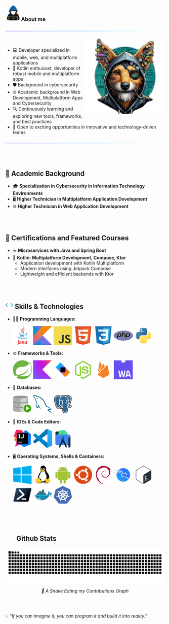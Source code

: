 <br>

### <picture><img src="https://github.com/vdMart/vdMart/blob/main/src/about_me.gif" width = 50px></picture><b>About me</b>
<img src="https://github.com/vdMart/vdMart/blob/main/src/line.gif">

<picture> <img align="right" src="https://github.com/vdMart/vdMart/blob/main/src/profile.png" width = 250px></picture>
<br>

- 💻 Developer specialized in mobile, web, and multiplatform applications   
- 📱 Kotlin enthusiast, developer of robust mobile and multiplatform apps  
- 🛡️ Background in cybersecurity  
- 🌐 Academic background in Web Development, Multiplatform Apps and Cybersecurity
- 🔍 Continuously learning and exploring new tools, frameworks, and best practices
- 🚀 Open to exciting opportunities in innovative and technology-driven teams

<img src="https://github.com/vdMart/vdMart/blob/main/src/line.gif">


<br><br>


## 🧠 **Academic Background**

- 🎓 **Specialization in Cybersecurity in Information Technology Environments**  
- 🖥️ **Higher Technician in Multiplatform Application Development**  
- 🌐 **Higher Technician in Web Application Development**


<br><br>


## 📜 **Certifications and Featured Courses**

- ☕ **Microservices with Java and Spring Boot**  
- 🧬 **Kotlin: Multiplatform Development, Compose, Ktor**  
  - Application development with Kotlin Multiplatform  
  - Modern interfaces using Jetpack Compose  
  - Lightweight and efficient backends with Ktor


<br><br>

## <img src="https://github.com/vdMart/vdMart/blob/main/src/skills_technologies.webp" width ="25"><b> Skills & Technologies</b>

- 👨‍💻 **Programming Languages:**

    <p align="left">
	    
	[<img src="https://github.com/vdMart/vdMart/blob/main/src/java.svg" alt="java" width="60">](https://www.java.com/)
	[<img src="https://github.com/vdMart/vdMart/blob/main/src/kotlin.svg" alt="kotlin" width="60">](https://kotlinlang.org/)
	[<img src="https://github.com/vdMart/vdMart/blob/main/src/javascript.svg" alt="javascript" width="60">](https://developer.mozilla.org/es/docs/Web/JavaScript)
	[<img src="https://github.com/vdMart/vdMart/blob/main/src/html.svg" alt="html" width="60">](https://www.w3schools.com/html/)
	[<img src="https://github.com/vdMart/vdMart/blob/main/src/css.svg" alt="css" width="60">](https://www.w3schools.com/css/)
	[<img src="https://github.com/vdMart/vdMart/blob/main/src/php.svg" alt="php" width="60">](https://www.php.net/)
	[<img src="https://github.com/vdMart/vdMart/blob/main/src/python.svg" alt="python" width="60">](https://www.python.org/)
  </p>

- ⚙️ **Frameworks & Tools:**
  <p>
	  
	[<img src="https://github.com/vdMart/vdMart/blob/main/src/springboot.svg" alt="springboot" width="60">](https://spring.io/)
	[<img src="https://github.com/vdMart/vdMart/blob/main/src/kotlin-multiplatform.svg" alt="kotlin-multiplatform" width="60">](https://kotlinlang.org/docs/multiplatform.html)
	[<img src="https://github.com/vdMart/vdMart/blob/main/src/ktor.svg" alt="ktor" width="60">](https://ktor.io/)
	[<img src="https://github.com/vdMart/vdMart/blob/main/src/nodejs.svg" alt="nodejs" width="60">](https://nodejs.org/)
	[<img src="https://github.com/vdMart/vdMart/blob/main/src/firebase.svg" alt="firebase" width="60">](https://firebase.google.com/)
	[<img src="https://github.com/vdMart/vdMart/blob/main/src/wasm.svg" alt="wasm" width="60">](https://kotlinlang.org/docs/wasm-overview.html)
  </p>

- 🧪 **Databases:**
  <p>
	  
	[<img src="https://github.com/vdMart/vdMart/blob/main/src/sql-dev.svg" alt="sql-dev" width="60">](https://www.mysql.com/)
	[<img src="https://github.com/vdMart/vdMart/blob/main/src/mysql.svg" alt="mysql" width="60">](https://www.mysql.com/)
	[<img src="https://github.com/vdMart/vdMart/blob/main/src/postgresSQL.svg" alt="postgresSQL" width="60">](https://www.mysql.com/)
  </p>

- 🧰 **IDEs & Code Editors:**
  <p>

	[<img src="https://github.com/vdMart/vdMart/blob/main/src/idea.svg" alt="idea" width="60">](https://www.jetbrains.com/idea/)
	[<img src="https://github.com/vdMart/vdMart/blob/main/src/vscode.svg" alt="vscode" width="60">](https://code.visualstudio.com/)
	[<img src="https://github.com/vdMart/vdMart/blob/main/src/androidstudio.svg" alt="androidstudio" width="60">](https://developer.android.com/)
  </p>

- 🖥️ **Operating Systems, Shells & Containers:**
  <p>

	[<img src="https://github.com/vdMart/vdMart/blob/main/src/windows.svg" alt="windows" width="60">](https://www.microsoft.com/windows)
	[<img src="https://github.com/vdMart/vdMart/blob/main/src/linux.svg" alt="linux" width="60">](https://www.gnu.org/)
	[<img src="https://github.com/vdMart/vdMart/blob/main/src/android.svg" alt="android" width="60">](https://www.android.com/)
	[<img src="https://github.com/vdMart/vdMart/blob/main/src/ubuntu.svg" alt="ubuntu" width="60">](https://ubuntu.com/)
	[<img src="https://github.com/vdMart/vdMart/blob/main/src/debian.svg" alt="debian" width="60">](https://www.debian.org/)
	[<img src="https://github.com/vdMart/vdMart/blob/main/src/kali.svg" alt="kali" width="60">](https://www.kali.org/)
	[<img src="https://github.com/vdMart/vdMart/blob/main/src/bash.svg" alt="bash" width="60">](#)
	[<img src="https://github.com/vdMart/vdMart/blob/main/src/powershell.svg" alt="powershell" width="60">](#)
	[<img src="https://github.com/vdMart/vdMart/blob/main/src/docker.svg" alt="docker" width="60">](https://www.docker.com/)
	[<img src="https://github.com/vdMart/vdMart/blob/main/src/kubernetes.svg" alt="kubernetes" width="60">](https://kubernetes.io/)
  </p>


<br><br>

## <img src="https://github.com/vdMart/vdMart/blob/main/src/stats.webp" width="35"><b>Github Stats</b>

<p align = "center">
	<img src="https://github.com/vdMart/vdMart/blob/main/src/snake.svg" alt = "Snake Game"/>
</p>
<p align="center"><i>🐍 A Snake Eating my Contributions Graph</i></p>

<br><br>

💡 *"If you can imagine it, you can program it and build it into reality."*  
